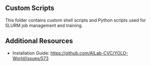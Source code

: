 ## Custom Scripts

This folder contains custom shell scripts and Python scripts used for SLURM job management and training.

## Additional Resources

- Installation Guide: https://github.com/AILab-CVC/YOLO-World/issues/573